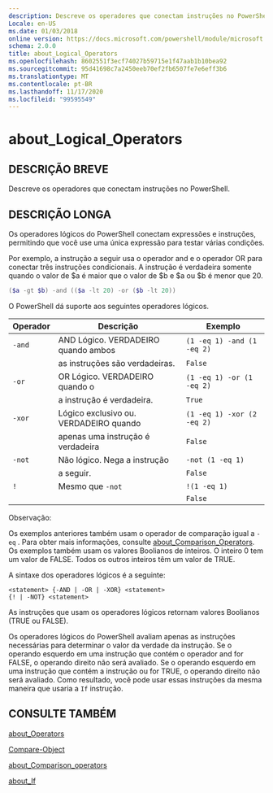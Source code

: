 ```yaml
---
description: Descreve os operadores que conectam instruções no PowerShell.
Locale: en-US
ms.date: 01/03/2018
online version: https://docs.microsoft.com/powershell/module/microsoft.powershell.core/about/about_logical_operators?view=powershell-7.2&WT.mc_id=ps-gethelp
schema: 2.0.0
title: about_Logical_Operators
ms.openlocfilehash: 8602551f3ecf74027b59715e1f47aab1b10bea92
ms.sourcegitcommit: 95d41698c7a2450eeb70ef2fb6507fe7e6eff3b6
ms.translationtype: MT
ms.contentlocale: pt-BR
ms.lasthandoff: 11/17/2020
ms.locfileid: "99595549"
---
```

# <a name="about_logical_operators"></a>about_Logical_Operators

## <a name="short-description"></a>DESCRIÇÃO BREVE
Descreve os operadores que conectam instruções no PowerShell.

## <a name="long-description"></a>DESCRIÇÃO LONGA

Os operadores lógicos do PowerShell conectam expressões e instruções, permitindo que você use uma única expressão para testar várias condições.

Por exemplo, a instrução a seguir usa o operador and e o operador OR para conectar três instruções condicionais. A instrução é verdadeira somente quando o valor de $a é maior que o valor de $b e $a ou $b é menor que
20.

```powershell
($a -gt $b) -and (($a -lt 20) -or ($b -lt 20))
```

O PowerShell dá suporte aos seguintes operadores lógicos.

|Operador|Descrição                        |Exemplo                   |
|--------|-----------------------------------|--------------------------|
|`-and`  |AND Lógico. VERDADEIRO quando ambos        |`(1 -eq 1) -and (1 -eq 2)`|
|        |as instruções são verdadeiras.               |`False`                   |
|`-or`   |OR Lógico. VERDADEIRO quando o       |`(1 -eq 1) -or (1 -eq 2)` |
|        |a instrução é verdadeira.                 |`True`                    |
|`-xor`  |Lógico exclusivo ou. VERDADEIRO quando    |`(1 -eq 1) -xor (2 -eq 2)`|
|        |apenas uma instrução é verdadeira         |`False`                   |
|`-not`  |Não lógico. Nega a instrução |`-not (1 -eq 1)`          |
|        |a seguir.                      |`False`                   |
|`!`     |Mesmo que `-not`                     |`!(1 -eq 1)`              |
|        |                                   |`False`                   |

 Observação:

Os exemplos anteriores também usam o operador de comparação igual a `-eq` . Para obter mais informações, consulte [about_Comparison_Operators](about_Comparison_Operators.md). Os exemplos também usam os valores Boolianos de inteiros. O inteiro 0 tem um valor de FALSE. Todos os outros inteiros têm um valor de TRUE.

A sintaxe dos operadores lógicos é a seguinte:

```
<statement> {-AND | -OR | -XOR} <statement>
{! | -NOT} <statement>
```

As instruções que usam os operadores lógicos retornam valores Boolianos (TRUE ou FALSE).

Os operadores lógicos do PowerShell avaliam apenas as instruções necessárias para determinar o valor da verdade da instrução. Se o operando esquerdo em uma instrução que contém o operador and for FALSE, o operando direito não será avaliado.
Se o operando esquerdo em uma instrução que contém a instrução ou for TRUE, o operando direito não será avaliado. Como resultado, você pode usar essas instruções da mesma maneira que usaria a `If` instrução.

## <a name="see-also"></a>CONSULTE TAMBÉM

[about_Operators](about_Operators.md)

[Compare-Object](xref:Microsoft.PowerShell.Utility.Compare-Object)

[about_Comparison_operators](about_Comparison_Operators.md)

[about_If](about_If.md)

